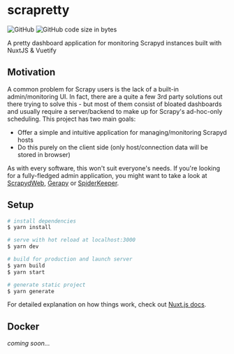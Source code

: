 # scrapretty
![GitHub](https://img.shields.io/github/license/innovinati/scrapretty)
![GitHub code size in bytes](https://img.shields.io/github/languages/code-size/innovinati/scrapretty)

A pretty dashboard application for monitoring Scrapyd instances built with NuxtJS & Vuetify

## Motivation
A common problem for Scrapy users is the lack of a built-in admin/monitoring UI.
In fact, there are a quite a few 3rd party solutions out there trying to solve this - 
but most of them consist of bloated dashboards and usually require a server/backend to 
make up for Scrapy's ad-hoc-only scheduling. This project has two main goals:
- Offer a simple and intuitive application for managing/monitoring Scrapyd hosts
- Do this purely on the client side (only host/connection data will be stored in browser) 

As with every software, this won't suit everyone's needs. If you're looking for a fully-fledged
admin application, you might want to take a look at [ScrapydWeb](https://github.com/my8100/scrapydweb), 
[Gerapy](https://github.com/Gerapy/Gerapy) or [SpiderKeeper](https://github.com/DormyMo/SpiderKeeper).

## Setup

```bash
# install dependencies
$ yarn install

# serve with hot reload at localhost:3000
$ yarn dev

# build for production and launch server
$ yarn build
$ yarn start

# generate static project
$ yarn generate
```

For detailed explanation on how things work, check out [Nuxt.js docs](https://nuxtjs.org).

## Docker
*coming soon...*
